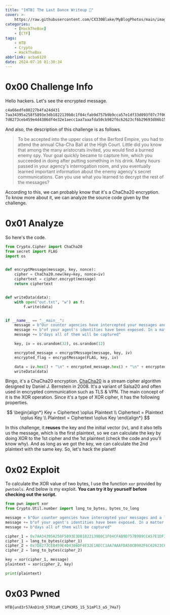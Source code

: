 ```yaml
---
title: "[HTB] The Last Dance Writeup 💃"
cover: >-
    https://raw.githubusercontent.com/CX330Blake/MyBlogPhotos/main/image/help-you-at-solving-hackthebox-htb-challenges-machines.png
categories:
    - [HackTheBox]
    - [CTF]
tags:
    - HTB
    - Crypto
    - HackTheBox
abbrlink: acba6120
date: 2024-07-16 01:30:34
---
```


# 0x00 Challenge Info

Hello hackers. Let's see the encrypted message.

```txt
c4a66edfe80227b4fa24d431
7aa34395a258f5893e3db1822139b8c1f04cfab9d757b9b9cca57e1df33d093f07c7f06e06bb6293676f9060a838ea138b6bc9f20b08afeb73120506e2ce7b9b9dcd9e4a421584cfaba2481132dfbdf4216e98e3facec9ba199ca3a97641e9ca9782868d0222a1d7c0d3119b867edaf2e72e2a6f7d344df39a14edc39cb6f960944ddac2aaef324827c36cba67dcb76b22119b43881a3f1262752990
7d8273ceb459e4d4386df4e32e1aecc1aa7aaafda50cb982f6c62623cf6b29693d86b15457aa76ac7e2eef6cf814ae3a8d39c7
```

And also, the description of this challenge is as follows.

> To be accepted into the upper class of the Berford Empire, you had to attend the annual Cha-Cha Ball at the High Court. Little did you know that among the many aristocrats invited, you would find a burned enemy spy. Your goal quickly became to capture him, which you succeeded in doing after putting something in his drink. Many hours passed in your agency's interrogation room, and you eventually learned important information about the enemy agency's secret communications. Can you use what you learned to decrypt the rest of the messages?

According to this, we can probably know that it's a ChaCha20 encryption. To know more about it, we can analyze the source code given by the challenge.

# 0x01 Analyze

So here's the code.

```python
from Crypto.Cipher import ChaCha20
from secret import FLAG
import os


def encryptMessage(message, key, nonce):
    cipher = ChaCha20.new(key=key, nonce=iv)
    ciphertext = cipher.encrypt(message)
    return ciphertext


def writeData(data):
    with open("out.txt", "w") as f:
        f.write(data)


if __name__ == "__main__":
    message = b"Our counter agencies have intercepted your messages and a lot "
    message += b"of your agent's identities have been exposed. In a matter of "
    message += b"days all of them will be captured"

    key, iv = os.urandom(32), os.urandom(12)

    encrypted_message = encryptMessage(message, key, iv)
    encrypted_flag = encryptMessage(FLAG, key, iv)

    data = iv.hex() + "\n" + encrypted_message.hex() + "\n" + encrypted_flag.hex()
    writeData(data)
```

Bingo, it's a ChaCha20 encryption. [ChaCha20](https://en.wikipedia.org/wiki/ChaCha20-Poly1305) is a stream cipher algorithm designed by Daniel J. Bernstein in 2008. It's a variant of Salsa20 and often used in encrypted communication such as TLS & VPN. The main concept of it is the XOR operation. Since it's a type of XOR cipher, it has the following properties.

$$
\begin{align*}
Key = Ciphertext \oplus Plaintext \\
Ciphertext = Plaintext \oplus Key \\
Plaintext = Ciphertext \oplus Key
\end{align*}
$$

In this challenge, it **reuses** the key and the initial vector (iv), and it also tells us the message, which is the first plaintext, so we can calculate the key by doing XOR to the 1st cipher and the 1st plaintext (check the code and you'll know why). And as long as we got the key, we can calculate the 2nd plaintext with the same key. So, let's hack the planet!

# 0x02 Exploit

To calculate the XOR value of two bytes, I use the function `xor` provided by `pwntools`. And below is my exploit. **You can try it by yourself before checking out the script.**

```python
from pwn import xor
from Crypto.Util.number import long_to_bytes, bytes_to_long

message = b"Our counter agencies have intercepted your messages and a lot "
message += b"of your agent's identities have been exposed. In a matter of "
message += b"days all of them will be captured"

cipher_1 = 0x7AA34395A258F5893E3DB1822139B8C1F04CFAB9D757B9B9CCA57E1DF33D093F07C7F06E06BB6293676F9060A838EA138B6BC9F20B08AFEB73120506E2CE7B9B9DCD9E4A421584CFABA2481132DFBDF4216E98E3FACEC9BA199CA3A97641E9CA9782868D0222A1D7C0D3119B867EDAF2E72E2A6F7D344DF39A14EDC39CB6F960944DDAC2AAEF324827C36CBA67DCB76B22119B43881A3F1262752990
cipher_1 = long_to_bytes(cipher_1)
cipher_2 = 0x7D8273CEB459E4D4386DF4E32E1AECC1AA7AAAFDA50CB982F6C62623CF6B29693D86B15457AA76AC7E2EEF6CF814AE3A8D39C7
cipher_2 = long_to_bytes(cipher_2)

key = xor(cipher_1, message)
plaintext = xor(cipher_2, key)

print(plaintext)
```

# 0x03 Pwned

```txt
HTB{und3r57AnD1n9_57R3aM_C1PH3R5_15_51mPl3_a5_7Ha7}
```
